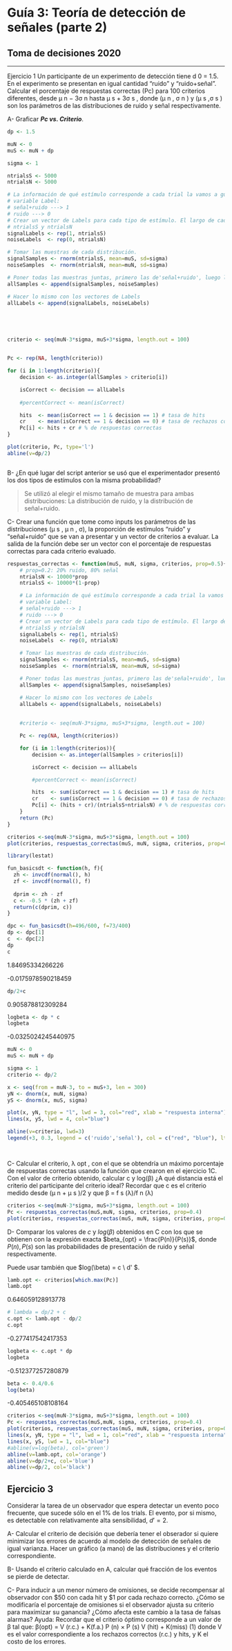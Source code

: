 # Guía 3: Teoría de detección de señales (parte 2)

## Toma de decisiones 2020

---

Ejercicio 1
Un participante de un experimento de detección tiene d 0 = 1.5. En el experimento se presentan en igual
cantidad “ruido” y “ruido+señal”. Calcular el porcentaje de respuestas correctas (Pc) para 100 criterios
diferentes, desde μ n − 3σ n hasta μ s + 3σ s , donde (μ n , σ n ) y (μ s ,σ s ) son los parámetros de las distribuciones de ruido y señal respectivamente.


A- Graficar ***Pc vs. Criterio***.


```R
dp <- 1.5
```


```R
muN <- 0
muS <- muN + dp

sigma <- 1
```


```R
ntrialsS <- 5000
ntrialsN <- 5000

# La información de qué estímulo corresponde a cada trial la vamos a guardar en la
# variable Label:
# señal+ruido ---> 1
# ruido ---> 0
# Crear un vector de Labels para cada tipo de estímulo. El largo de cada vector debe ser
# ntrialsS y ntrialsN
signalLabels <- rep(1, ntrialsS)
noiseLabels  <- rep(0, ntrialsN)

# Tomar las muestras de cada distribución.
signalSamples <- rnorm(ntrialsS, mean=muS, sd=sigma)
noiseSamples  <- rnorm(ntrialsN, mean=muN, sd=sigma)

# Poner todas las muestras juntas, primero las de'señal+ruido', luego las de'ruido'
allSamples <- append(signalSamples, noiseSamples)

# Hacer lo mismo con los vectores de Labels
allLabels <- append(signalLabels, noiseLabels)
```


```R

```


```R

```


```R

```


```R

```


```R
criterio <- seq(muN-3*sigma, muS+3*sigma, length.out = 100)


Pc <- rep(NA, length(criterio))

for (i in 1:length(criterio)){
    decision <- as.integer(allSamples > criterio[i])

    isCorrect <- decision == allLabels
    
    #percentCorrect <- mean(isCorrect)

    hits  <- mean(isCorrect == 1 & decision == 1) # tasa de hits
    cr    <- mean(isCorrect == 1 & decision == 0) # tasa de rechazos correctos
    Pc[i] <- hits + cr # % de respuestas correctas
}


```


```R
plot(criterio, Pc, type='l')
abline(v=dp/2)
```



```R

```

B- ¿En qué lugar del script anterior se usó que el experimentador presentó los dos tipos de estímulos con la
misma probabilidad?

> Se utilizó al elegir el mismo tamaño de muestra para ambas distribuciones: La distribución de ruido, y la distribución de señal+ruido.

C- Crear una función que tome como inputs los parámetros de las distribuciones (μ s , μ n , σ), la proporción
de estímulos “ruido” y “señal+ruido” que se van a presentar y un vector de criterios a evaluar. La salida de
la función debe ser un vector con el porcentaje de respuestas correctas para cada criterio evaluado.


```R
respuestas_correctas <- function(muS, muN, sigma, criterios, prop=0.5){
    # prop=0.2: 20% ruido, 80% señal
    ntrialsN <- 10000*prop
    ntrialsS <- 10000*(1-prop)

    # La información de qué estímulo corresponde a cada trial la vamos a guardar en la
    # variable Label:
    # señal+ruido ---> 1
    # ruido ---> 0
    # Crear un vector de Labels para cada tipo de estímulo. El largo de cada vector debe ser
    # ntrialsS y ntrialsN
    signalLabels <- rep(1, ntrialsS)
    noiseLabels  <- rep(0, ntrialsN)

    # Tomar las muestras de cada distribución.
    signalSamples <- rnorm(ntrialsS, mean=muS, sd=sigma)
    noiseSamples  <- rnorm(ntrialsN, mean=muN, sd=sigma)

    # Poner todas las muestras juntas, primero las de'señal+ruido', luego las de'ruido'
    allSamples <- append(signalSamples, noiseSamples)

    # Hacer lo mismo con los vectores de Labels
    allLabels <- append(signalLabels, noiseLabels)
    
    
    #criterio <- seq(muN-3*sigma, muS+3*sigma, length.out = 100)

    Pc <- rep(NA, length(criterios))

    for (i in 1:length(criterios)){
        decision <- as.integer(allSamples > criterios[i])

        isCorrect <- decision == allLabels

        #percentCorrect <- mean(isCorrect)

        hits  <- sum(isCorrect == 1 & decision == 1) # tasa de hits
        cr    <- sum(isCorrect == 1 & decision == 0) # tasa de rechazos correctos
        Pc[i] <- (hits + cr)/(ntrialsS+ntrialsN) # % de respuestas correctas
    }
    return (Pc)
}
```


```R
criterios <-seq(muN-3*sigma, muS+3*sigma, length.out = 100)
plot(criterios, respuestas_correctas(muS, muN, sigma, criterios, prop=0.5))
```


```R
library(lestat)
```


```R
fun_basicsdt <- function(h, f){
  zh <- invcdf(normal(), h)
  zf <- invcdf(normal(), f)
  
  dprim <- zh - zf
  c <- -0.5 * (zh + zf)
  return(c(dprim, c))
}
```


```R
dpc <- fun_basicsdt(h=496/600, f=73/400)
dp <- dpc[1]
c  <- dpc[2]
dp
c
```


1.84695334266226



-0.0175978590218459



```R
dp/2+c
```


0.905878812309284



```R
logbeta <- dp * c
logbeta
```


-0.0325024245440975



```R
muN <- 0
muS <- muN + dp

sigma <- 1
criterio <- dp/2

x <- seq(from = muN-3, to = muS+3, len = 300)
yN <- dnorm(x, muN, sigma)
yS <- dnorm(x, muS, sigma)

plot(x, yN, type = "l", lwd = 3, col="red", xlab = "respuesta interna")
lines(x, yS, lwd = 4, col="blue")

abline(v=criterio, lwd=3)
legend(+3, 0.3, legend = c('ruido','señal'), col = c("red", "blue"), lty = 1,lwd = 3)
```


```R

```


```R

```

C- Calcular el criterio, λ opt , con el que se obtendría un máximo porcentaje de respuestas correctas usando la
función que crearon en el ejercicio 1C. Con el valor de criterio obtenido, calcular c y log(β) ¿A qué distancia
está el criterio del participante del criterio ideal? Recordar que c es el criterio medido desde (μ n + μ s )/2 y
que β = f s (λ)/f n (λ)



```R
criterios <-seq(muN-3*sigma, muS+3*sigma, length.out = 100)
Pc <- respuestas_correctas(muS,muN, sigma, criterios, prop=0.4)
plot(criterios, respuestas_correctas(muS, muN, sigma, criterios, prop=0.4), type='l')
```


D- Comparar los valores de $c$ y $log(\beta)$ obtenidos en C con los que se obtienen con la expresión exacta
$beta_{opt} = \frac{P(n)}{P(s)}$, donde ${P(n)},{P(s)}$ son las probabilidades de presentación de ruido y señal respectivamente.

Puede usar también que $log(\beta) = c \ d' $.


```R
lamb.opt <- criterios[which.max(Pc)]
lamb.opt
```


0.646059128913778



```R
# lambda = dp/2 + c
c.opt <- lamb.opt - dp/2
c.opt
```


-0.277417542417353



```R
logbeta <- c.opt * dp
logbeta
```


-0.512377257280879



```R
beta <- 0.4/0.6
log(beta)
```


-0.405465108108164



```R
criterios <-seq(muN-3*sigma, muS+3*sigma, length.out = 100)
Pc <- respuestas_correctas(muS,muN, sigma, criterios, prop=0.4)
plot(criterios, respuestas_correctas(muS, muN, sigma, criterios, prop=0.4), type='l', ylim=c(0,1.5))
lines(x, yN, type = "l", lwd = 1, col="red", xlab = "respuesta interna")
lines(x, yS, lwd = 1, col="blue")
#abline(v=log(beta), col='green')
abline(v=lamb.opt, col='orange')
abline(v=dp/2+c, col='blue')
abline(v=dp/2, col='black')
```

## Ejercicio 3

Considerar la tarea de un observador que espera detectar un evento poco frecuente, que sucede sólo en el 1%
de los trials. El evento, por si mismo, es detectable con relativamente alta sensibilidad, $d' = 2$.

A- Calcular el criterio de decisión que debería tener el obserador si quiere minimizar los errores de acuerdo al
modelo de detección de señales de igual varianza. Hacer un gráfico (a mano) de las distribuciones y el criterio
correspondiente.

B- Usando el criterio calculado en A, calcular qué fracción de los eventos se pierde de detectar.

C- Para inducir a un menor número de omisiones, se decide recompensar al observador con $50 con cada hit
y $1 por cada rechazo correcto. ¿Cómo se modificaría el porcentaje de omisiones si el observador ajusta su
criterio para maximizar su ganancia? ¿Cómo afecta este cambio a la tasa de falsas alarmas? Ayuda: Recordar
que el criterio óptimo corresponde a un valor de β tal que:
β(opt) =
V (r.c.) + K(f.a.)
P (n)
×
P (s)
V (hit) + K(miss)
(1)
donde V es el valor correspondiente a los rechazos correctos (r.c.) y hits, y K el costo de los errores.


```R

```
